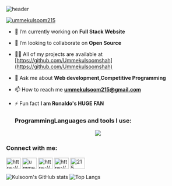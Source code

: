 ![header](https://capsule-render.vercel.app/api?type=venom&color=gradient&height=300&section=header&text=I%20am%20Web%20developer&fontSize=90)


<p align="left"> <a href="https://twitter.com/ummekulsoom215" target="blank"><img src="https://img.shields.io/twitter/follow/ummekulsoom215?logo=twitter&style=for-the-badge" alt="ummekulsoom215" /></a> </p>

- 🔭 I’m currently working on **Full Stack Website**

- 👯 I’m looking to collaborate on **Open Source**

- 👨‍💻 All of my projects are available at [https://github.com/Ummekulsoomshah](https://github.com/Ummekulsoomshah)

- 💬 Ask me about **Web development,Competitive Programming**

- 📫 How to reach me **ummekulsoom215@gmail.com**

- ⚡ Fun fact **I am Ronaldo's HUGE FAN**
  <h3 align="left">ProgrammingLanguages and tools I use:</h3>
<p align="center">
  <a href="https://skillicons.dev">
    <img src="https://skillicons.dev/icons?i=nodejs,express,mongodb,react,js,vite,bootstrap,vscode,visualstudio,py,dotnet,cs,cpp" />
  </a>
</p>
<h3 align="left">Connect with me:</h3>
<p align="left">
<a href="[https://dev.to/https://dev.to/ummekulsoomshah](https://dev.to/ummekulsoomshah)" target="blank"><img align="center" src="https://raw.githubusercontent.com/rahuldkjain/github-profile-readme-generator/master/src/images/icons/Social/devto.svg" alt="https://dev.to/ummekulsoomshah" height="30" width="40" /></a>
<a href="https://twitter.com/ummekulsoom215" target="blank"><img align="center" src="https://raw.githubusercontent.com/rahuldkjain/github-profile-readme-generator/master/src/images/icons/Social/twitter.svg" alt="ummekulsoom215" height="30" width="40" /></a>
<a href="https://www.linkedin.com/in/%e2%9c%a8syeda-umm-e-kulsoom-259001268/" target="blank"><img align="center" src="https://raw.githubusercontent.com/rahuldkjain/github-profile-readme-generator/master/src/images/icons/Social/linked-in-alt.svg" alt="https://www.linkedin.com/in/%e2%9c%a8syeda-umm-e-kulsoom-259001268/" height="30" width="40" /></a>
<a href="https://www.hackerrank.com/https://www.hackerrank.com/profile/ummekulsoom215" target="blank"><img align="center" src="https://raw.githubusercontent.com/rahuldkjain/github-profile-readme-generator/master/src/images/icons/Social/hackerrank.svg" alt="https://www.hackerrank.com/profile/ummekulsoom215" height="30" width="40" /></a>
<a href="https://discord.gg/215" target="blank"><img align="center" src="https://raw.githubusercontent.com/rahuldkjain/github-profile-readme-generator/master/src/images/icons/Social/discord.svg" alt="215" height="30" width="40" /></a>
</p>

![Kulsoom's GitHub stats](https://github-readme-stats.vercel.app/api?username=Ummekulsoomshah&show_icons=true&theme=tokyonight)
![Top Langs](https://github-readme-stats.vercel.app/api/top-langs/?username=Ummekulsoomshah&layout=compact&theme=tokyonight)
